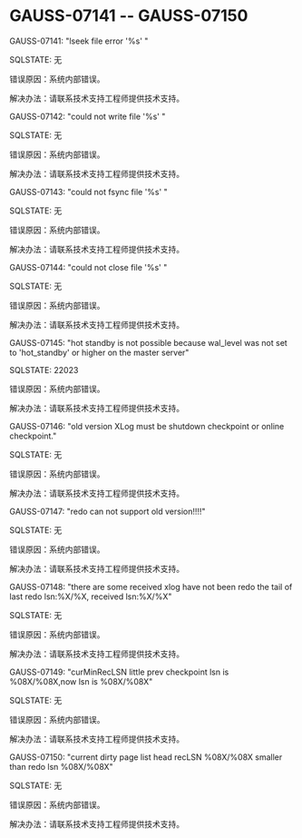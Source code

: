 # GAUSS-07141 -- GAUSS-07150

GAUSS-07141: "lseek file error '%s' "

SQLSTATE: 无

错误原因：系统内部错误。

解决办法：请联系技术支持工程师提供技术支持。

GAUSS-07142: "could not write file '%s' "

SQLSTATE: 无

错误原因：系统内部错误。

解决办法：请联系技术支持工程师提供技术支持。

GAUSS-07143: "could not fsync file '%s' "

SQLSTATE: 无

错误原因：系统内部错误。

解决办法：请联系技术支持工程师提供技术支持。

GAUSS-07144: "could not close file '%s' "

SQLSTATE: 无

错误原因：系统内部错误。

解决办法：请联系技术支持工程师提供技术支持。

GAUSS-07145: "hot standby is not possible because wal\_level was not set to 'hot\_standby' or higher on the master server"

SQLSTATE: 22023

错误原因：系统内部错误。

解决办法：请联系技术支持工程师提供技术支持。

GAUSS-07146: "old version XLog must be shutdown checkpoint or online checkpoint."

SQLSTATE: 无

错误原因：系统内部错误。

解决办法：请联系技术支持工程师提供技术支持。

GAUSS-07147: "redo can not support old version!!!!"

SQLSTATE: 无

错误原因：系统内部错误。

解决办法：请联系技术支持工程师提供技术支持。

GAUSS-07148: "there are some received xlog have not been redo the tail of last redo lsn:%X/%X, received lsn:%X/%X"

SQLSTATE: 无

错误原因：系统内部错误。

解决办法：请联系技术支持工程师提供技术支持。

GAUSS-07149: "curMinRecLSN little prev checkpoint lsn is %08X/%08X,now lsn is %08X/%08X"

SQLSTATE: 无

错误原因：系统内部错误。

解决办法：请联系技术支持工程师提供技术支持。

GAUSS-07150: "current dirty page list head recLSN %08X/%08X smaller than redo lsn %08X/%08X"

SQLSTATE: 无

错误原因：系统内部错误。

解决办法：请联系技术支持工程师提供技术支持。


